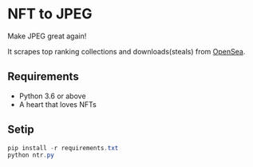 # NFT to JPEG
Make JPEG great again!

It scrapes top ranking collections and downloads(steals) from [OpenSea](https://opensea.io).

## Requirements

- Python 3.6 or above
- A heart that loves NFTs

## Setip

```powershell
pip install -r requirements.txt
python ntr.py
```
